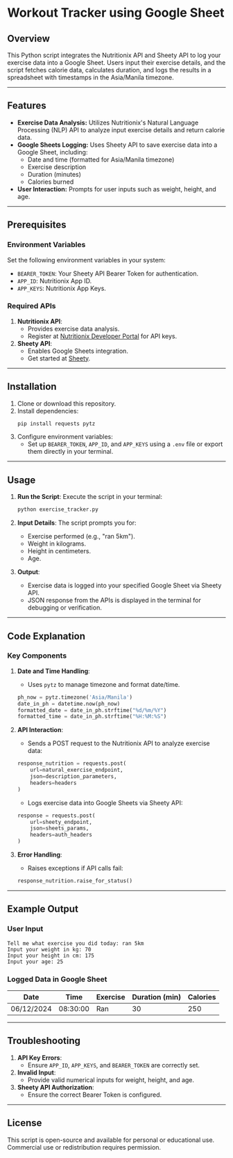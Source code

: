 
# Workout Tracker using Google Sheet

## Overview

This Python script integrates the Nutritionix API and Sheety API to log your exercise data into a Google Sheet. Users input their exercise details, and the script fetches calorie data, calculates duration, and logs the results in a spreadsheet with timestamps in the Asia/Manila timezone.

---

## Features

- **Exercise Data Analysis:** Utilizes Nutritionix's Natural Language Processing (NLP) API to analyze input exercise details and return calorie data.
- **Google Sheets Logging:** Uses Sheety API to save exercise data into a Google Sheet, including:
  - Date and time (formatted for Asia/Manila timezone)
  - Exercise description
  - Duration (minutes)
  - Calories burned
- **User Interaction:** Prompts for user inputs such as weight, height, and age.

---

## Prerequisites

### Environment Variables
Set the following environment variables in your system:
- `BEARER_TOKEN`: Your Sheety API Bearer Token for authentication.
- `APP_ID`: Nutritionix App ID.
- `APP_KEYS`: Nutritionix App Keys.

### Required APIs
1. **Nutritionix API**:
   - Provides exercise data analysis.
   - Register at [Nutritionix Developer Portal](https://developer.nutritionix.com/) for API keys.
2. **Sheety API**:
   - Enables Google Sheets integration.
   - Get started at [Sheety](https://sheety.co/).

---

## Installation

1. Clone or download this repository.
2. Install dependencies:
   ```bash
   pip install requests pytz
   ```
3. Configure environment variables:
   - Set up `BEARER_TOKEN`, `APP_ID`, and `APP_KEYS` using a `.env` file or export them directly in your terminal.

---

## Usage

1. **Run the Script**:
   Execute the script in your terminal:
   ```bash
   python exercise_tracker.py
   ```
2. **Input Details**:
   The script prompts you for:
   - Exercise performed (e.g., "ran 5km").
   - Weight in kilograms.
   - Height in centimeters.
   - Age.

3. **Output**:
   - Exercise data is logged into your specified Google Sheet via Sheety API.
   - JSON response from the APIs is displayed in the terminal for debugging or verification.

---

## Code Explanation

### Key Components
1. **Date and Time Handling**:
   - Uses `pytz` to manage timezone and format date/time.
   ```python
   ph_now = pytz.timezone('Asia/Manila')
   date_in_ph = datetime.now(ph_now)
   formatted_date = date_in_ph.strftime("%d/%m/%Y")
   formatted_time = date_in_ph.strftime("%H:%M:%S")
   ```

2. **API Interaction**:
   - Sends a POST request to the Nutritionix API to analyze exercise data:
   ```python
   response_nutrition = requests.post(
       url=natural_exercise_endpoint,
       json=description_parameters,
       headers=headers
   )
   ```
   - Logs exercise data into Google Sheets via Sheety API:
   ```python
   response = requests.post(
       url=sheety_endpoint,
       json=sheets_params,
       headers=auth_headers
   )
   ```

3. **Error Handling**:
   - Raises exceptions if API calls fail:
   ```python
   response_nutrition.raise_for_status()
   ```

---

## Example Output

### User Input
```
Tell me what exercise you did today: ran 5km
Input your weight in kg: 70
Input your height in cm: 175
Input your age: 25
```

### Logged Data in Google Sheet
| Date       | Time     | Exercise | Duration (min) | Calories |
|------------|----------|----------|----------------|----------|
| 06/12/2024 | 08:30:00 | Ran      | 30             | 250      |

---

## Troubleshooting

1. **API Key Errors**:
   - Ensure `APP_ID`, `APP_KEYS`, and `BEARER_TOKEN` are correctly set.
2. **Invalid Input**:
   - Provide valid numerical inputs for weight, height, and age.
3. **Sheety API Authorization**:
   - Ensure the correct Bearer Token is configured.

---

## License

This script is open-source and available for personal or educational use. Commercial use or redistribution requires permission.
